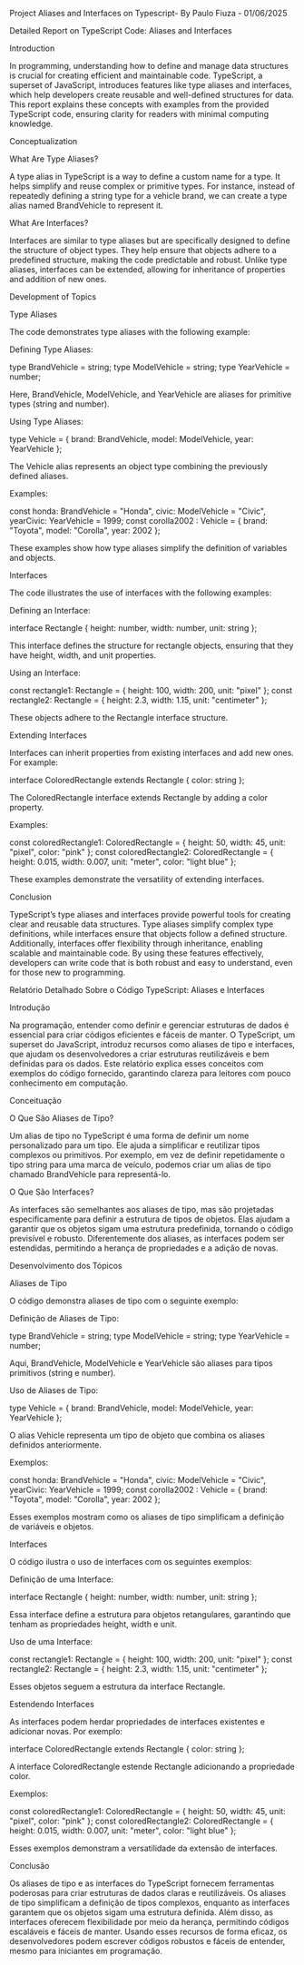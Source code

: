 Project Aliases and Interfaces on Typescript- By Paulo Fiuza - 01/06/2025

Detailed Report on TypeScript Code: Aliases and Interfaces

Introduction

In programming, understanding how to define and manage data structures is crucial for creating efficient and maintainable code. TypeScript, a superset of JavaScript, introduces features like type aliases and interfaces, which help developers create reusable and well-defined structures for data. This report explains these concepts with examples from the provided TypeScript code, ensuring clarity for readers with minimal computing knowledge.

Conceptualization

What Are Type Aliases?

A type alias in TypeScript is a way to define a custom name for a type. It helps simplify and reuse complex or primitive types. For instance, instead of repeatedly defining a string type for a vehicle brand, we can create a type alias named BrandVehicle to represent it.

What Are Interfaces?

Interfaces are similar to type aliases but are specifically designed to define the structure of object types. They help ensure that objects adhere to a predefined structure, making the code predictable and robust. Unlike type aliases, interfaces can be extended, allowing for inheritance of properties and addition of new ones.

Development of Topics

Type Aliases

The code demonstrates type aliases with the following example:

Defining Type Aliases:

type BrandVehicle = string;
type ModelVehicle = string;
type YearVehicle = number;

Here, BrandVehicle, ModelVehicle, and YearVehicle are aliases for primitive types (string and number).

Using Type Aliases:

type Vehicle = {
    brand: BrandVehicle,
    model: ModelVehicle,
    year: YearVehicle
};

The Vehicle alias represents an object type combining the previously defined aliases.

Examples:

const honda: BrandVehicle = "Honda", civic: ModelVehicle = "Civic", yearCivic: YearVehicle = 1999;
const corolla2002 : Vehicle = {
    brand: "Toyota",
    model: "Corolla",
    year: 2002
};

These examples show how type aliases simplify the definition of variables and objects.

Interfaces

The code illustrates the use of interfaces with the following examples:

Defining an Interface:

interface Rectangle {
    height: number,
    width: number,
    unit: string
};

This interface defines the structure for rectangle objects, ensuring that they have height, width, and unit properties.

Using an Interface:

const rectangle1: Rectangle = {
    height: 100,
    width: 200,
    unit: "pixel"
};
const rectangle2: Rectangle = {
    height: 2.3,
    width: 1.15,
    unit: "centimeter"
};

These objects adhere to the Rectangle interface structure.

Extending Interfaces

Interfaces can inherit properties from existing interfaces and add new ones. For example:

interface ColoredRectangle extends Rectangle {
    color: string
};

The ColoredRectangle interface extends Rectangle by adding a color property.

Examples:

const coloredRectangle1: ColoredRectangle = {
    height: 50,
    width: 45,
    unit: "pixel",
    color: "pink"
};
const coloredRectangle2: ColoredRectangle = {
    height: 0.015,
    width: 0.007,
    unit: "meter",
    color: "light blue"
};

These examples demonstrate the versatility of extending interfaces.

Conclusion

TypeScript’s type aliases and interfaces provide powerful tools for creating clear and reusable data structures. Type aliases simplify complex type definitions, while interfaces ensure that objects follow a defined structure. Additionally, interfaces offer flexibility through inheritance, enabling scalable and maintainable code. By using these features effectively, developers can write code that is both robust and easy to understand, even for those new to programming.



Relatório Detalhado Sobre o Código TypeScript: Aliases e Interfaces

Introdução

Na programação, entender como definir e gerenciar estruturas de dados é essencial para criar códigos eficientes e fáceis de manter. O TypeScript, um superset do JavaScript, introduz recursos como aliases de tipo e interfaces, que ajudam os desenvolvedores a criar estruturas reutilizáveis e bem definidas para os dados. Este relatório explica esses conceitos com exemplos do código fornecido, garantindo clareza para leitores com pouco conhecimento em computação.

Conceituação

O Que São Aliases de Tipo?

Um alias de tipo no TypeScript é uma forma de definir um nome personalizado para um tipo. Ele ajuda a simplificar e reutilizar tipos complexos ou primitivos. Por exemplo, em vez de definir repetidamente o tipo string para uma marca de veículo, podemos criar um alias de tipo chamado BrandVehicle para representá-lo.

O Que São Interfaces?

As interfaces são semelhantes aos aliases de tipo, mas são projetadas especificamente para definir a estrutura de tipos de objetos. Elas ajudam a garantir que os objetos sigam uma estrutura predefinida, tornando o código previsível e robusto. Diferentemente dos aliases, as interfaces podem ser estendidas, permitindo a herança de propriedades e a adição de novas.

Desenvolvimento dos Tópicos

Aliases de Tipo

O código demonstra aliases de tipo com o seguinte exemplo:

Definição de Aliases de Tipo:

type BrandVehicle = string;
type ModelVehicle = string;
type YearVehicle = number;

Aqui, BrandVehicle, ModelVehicle e YearVehicle são aliases para tipos primitivos (string e number).

Uso de Aliases de Tipo:

type Vehicle = {
    brand: BrandVehicle,
    model: ModelVehicle,
    year: YearVehicle
};

O alias Vehicle representa um tipo de objeto que combina os aliases definidos anteriormente.

Exemplos:

const honda: BrandVehicle = "Honda", civic: ModelVehicle = "Civic", yearCivic: YearVehicle = 1999;
const corolla2002 : Vehicle = {
    brand: "Toyota",
    model: "Corolla",
    year: 2002
};

Esses exemplos mostram como os aliases de tipo simplificam a definição de variáveis e objetos.

Interfaces

O código ilustra o uso de interfaces com os seguintes exemplos:

Definição de uma Interface:

interface Rectangle {
    height: number,
    width: number,
    unit: string
};

Essa interface define a estrutura para objetos retangulares, garantindo que tenham as propriedades height, width e unit.

Uso de uma Interface:

const rectangle1: Rectangle = {
    height: 100,
    width: 200,
    unit: "pixel"
};
const rectangle2: Rectangle = {
    height: 2.3,
    width: 1.15,
    unit: "centimeter"
};

Esses objetos seguem a estrutura da interface Rectangle.

Estendendo Interfaces

As interfaces podem herdar propriedades de interfaces existentes e adicionar novas. Por exemplo:

interface ColoredRectangle extends Rectangle {
    color: string
};

A interface ColoredRectangle estende Rectangle adicionando a propriedade color.

Exemplos:

const coloredRectangle1: ColoredRectangle = {
    height: 50,
    width: 45,
    unit: "pixel",
    color: "pink"
};
const coloredRectangle2: ColoredRectangle = {
    height: 0.015,
    width: 0.007,
    unit: "meter",
    color: "light blue"
};

Esses exemplos demonstram a versatilidade da extensão de interfaces.

Conclusão

Os aliases de tipo e as interfaces do TypeScript fornecem ferramentas poderosas para criar estruturas de dados claras e reutilizáveis. Os aliases de tipo simplificam a definição de tipos complexos, enquanto as interfaces garantem que os objetos sigam uma estrutura definida. Além disso, as interfaces oferecem flexibilidade por meio da herança, permitindo códigos escaláveis e fáceis de manter. Usando esses recursos de forma eficaz, os desenvolvedores podem escrever códigos robustos e fáceis de entender, mesmo para iniciantes em programação.

